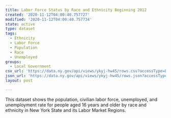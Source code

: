 ```yaml
---
title: Labor Force Status by Race and Ethnicity Beginning 2012
created: '2020-11-12T04:00:40.757727'
modified: '2020-11-12T04:00:40.757734'
state: active
type: dataset
tags:
  - Ethnicity
  - Labor Force
  - Population
  - Race
  - Unemployed
groups:
  - Local Government
csv_url: 'https://data.ny.gov/api/views/ykyj-hw45/rows.csv?accessType=DOWNLOAD'
json_url: 'https://data.ny.gov/api/views/ykyj-hw45/rows.json?accessType=DOWNLOAD'
layout: post

---
```

This dataset shows the population, civilian labor force, unemployed, and unemployment rate for people aged 16 years and older by race and ethnicity in New York State and its Labor Market Regions.
